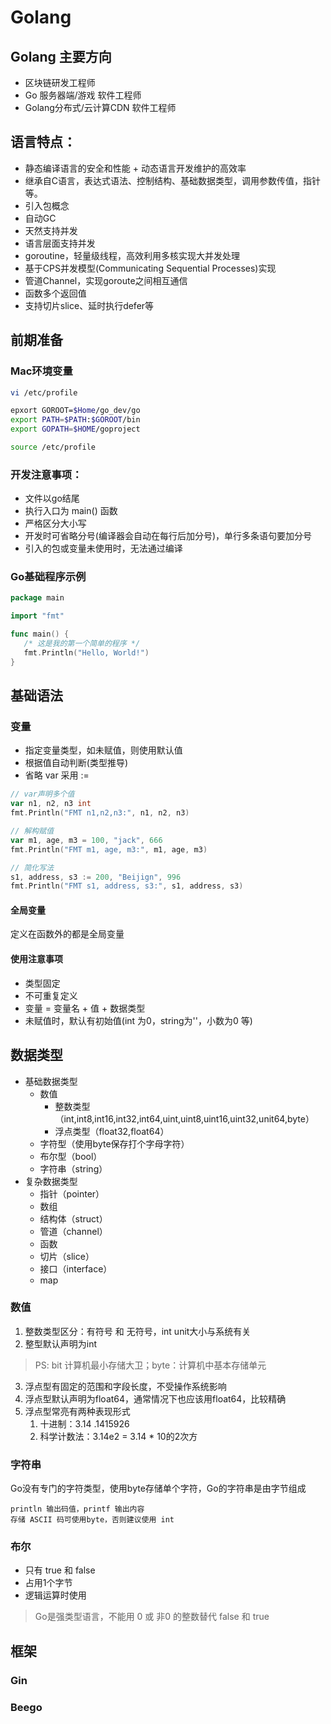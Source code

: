 # Golang

## Golang 主要方向
- 区块链研发工程师
- Go 服务器端/游戏 软件工程师
- Golang分布式/云计算CDN 软件工程师

## 语言特点：
- 静态编译语言的安全和性能 + 动态语言开发维护的高效率
- 继承自C语言，表达式语法、控制结构、基础数据类型，调用参数传值，指针等。
- 引入包概念
- 自动GC
- 天然支持并发
- 语言层面支持并发
- goroutine，轻量级线程，高效利用多核实现大并发处理
- 基于CPS并发模型(Communicating Sequential Processes)实现
- 管道Channel，实现goroute之间相互通信
- 函数多个返回值
- 支持切片slice、延时执行defer等

## 前期准备

### Mac环境变量
```bash
vi /etc/profile

epxort GOROOT=$Home/go_dev/go
export PATH=$PATH:$GOROOT/bin
export GOPATH=$HOME/goproject

source /etc/profile
```

### 开发注意事项：
- 文件以go结尾
- 执行入口为 main() 函数
- 严格区分大小写
- 开发时可省略分号(编译器会自动在每行后加分号)，单行多条语句要加分号
- 引入的包或变量未使用时，无法通过编译

### Go基础程序示例
```go
package main

import "fmt"

func main() {
   /* 这是我的第一个简单的程序 */
   fmt.Println("Hello, World!")
}
```

## 基础语法

### 变量
- 指定变量类型，如未赋值，则使用默认值
- 根据值自动判断(类型推导)
- 省略 var 采用 :=
```go
// var声明多个值
var n1, n2, n3 int
fmt.Println("FMT n1,n2,n3:", n1, n2, n3)

// 解构赋值
var m1, age, m3 = 100, "jack", 666
fmt.Println("FMT m1, age, m3:", m1, age, m3)

// 简化写法
s1, address, s3 := 200, "Beijign", 996
fmt.Println("FMT s1, address, s3:", s1, address, s3)
```

#### 全局变量
定义在函数外的都是全局变量

#### 使用注意事项
- 类型固定
- 不可重复定义
- 变量 = 变量名 + 值 + 数据类型
- 未赋值时，默认有初始值(int 为0，string为''，小数为0 等)

## 数据类型
- 基础数据类型
  - 数值
    - 整数类型（int,int8,int16,int32,int64,uint,uint8,uint16,uint32,unit64,byte）
    - 浮点类型（float32,float64）
  - 字符型（使用byte保存打个字母字符）
  - 布尔型（bool）
  - 字符串（string）
- 复杂数据类型
  - 指针（pointer）
  - 数组
  - 结构体（struct）
  - 管道（channel）
  - 函数
  - 切片（slice）
  - 接口（interface）
  - map

### 数值
1. 整数类型区分：有符号 和 无符号，int unit大小与系统有关
2. 整型默认声明为int
> PS: bit 计算机最小存储大卫；byte：计算机中基本存储单元
3. 浮点型有固定的范围和字段长度，不受操作系统影响
4. 浮点型默认声明为float64，通常情况下也应该用float64，比较精确
5. 浮点型常亮有两种表现形式
   1. 十进制：3.14    .1415926
   2. 科学计数法：3.14e2 = 3.14 * 10的2次方

### 字符串
Go没有专门的字符类型，使用byte存储单个字符，Go的字符串是由字节组成

```
println 输出码值，printf 输出内容
存储 ASCII 码可使用byte，否则建议使用 int
```

### 布尔
- 只有 true 和 false
- 占用1个字节
- 逻辑运算时使用
> Go是强类型语言，不能用 0 或 非0 的整数替代 false 和 true

## 框架
### Gin
### Beego


